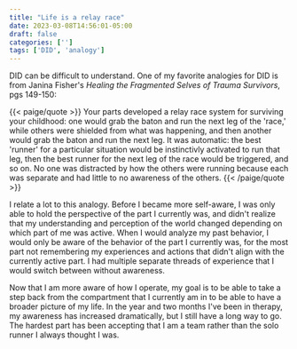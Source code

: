 ```yaml
---
title: "Life is a relay race"
date: 2023-03-08T14:56:01-05:00
draft: false
categories: ['']
tags: ['DID', 'analogy']
---
```



DID can be difficult to understand. 
One of my favorite analogies for DID is from Janina Fisher's _Healing the Fragmented Selves of Trauma Survivors_, pgs 149-150:

{{< paige/quote >}}
Your parts developed a relay race system for surviving your childhood: one would grab the baton and run the next leg of the 'race,' while others were shielded from what was happening, and then another would grab the baton and run the next leg. It was automatic: the best 'runner' for a particular situation would be instinctivly activated to run that leg, then the best runner for the next leg of the race would be triggered, and so on. No one was distracted by how the others were running because each was separate and had little to no awareness of the others.
{{< /paige/quote >}}

I relate a lot to this analogy. Before I became more self-aware, I was only able to hold the perspective of the part I currently was, and didn't realize that my understanding and perception of the world changed depending on which part of me was active. When I would analyze my past behavior, I would only be aware of the behavior of the part I currently was, for the most part not remembering my experiences and actions that didn't align with the currently active part. I had multiple separate threads of experience that I would switch between without awareness. 

Now that I am more aware of how I operate, my goal is to be able to take a step back from the compartment that I currently am in to be able to have a broader picture of my life.
In the year and two months I've been in therapy, my awareness has increased dramatically, but I still have a long way to go. 
The hardest part has been accepting that I am a team rather than the solo runner I always thought I was. 





<!--

I would switch from part to part without awareness, and, although I didn't know it at the time, I was living life moment-to-moment, without much awareness of what had happened in the past or what I wanted to do in the future. 

As I understand it now, 
when one part of me is active, memories formed when different parts were active feel different---they distinctly feel like _not me_. How much they feel like _not me_ seems to vary depending on how connected two parts are. For example, a part of me that works may not remember traumatic memory at all, and may have a vague awareness of my memories formed while I was on vacation, and would be much more connected with memories that different work parts formed. In fact, if one were to ask me about my vacation from a month ago while a work part is active, I will likely only have a general awareness of what occurred during that trip and would have to switch to a part more familiar with the vacation in order to converse more.

This is an incredibly subtle feeling, 
Moment-to-moment, I generally have a continuous sense of "I"; that is, I don't generally have discrete jumps in 



if I remember what I did when a different part of me was active, the memory feels different from memories that belong to the current version of me. It feels distinctly like memories of other parts do not belong to _me_; they're someone else's. This is an incredibly subtile distinction, and one of the main ways I use to tell apart me parts. Moment-to-moment, I always feel like _me_; I don't really experience discrete jumps in 

---I don't perceive a differential. The main way I'm able to tell that I'm a different part is looking at the past rather than 

Whatever version of me is currently active feels like me, and the only version of me. It took me a long time to realize this, because it's an incredibly subtle distinction. 


One of the ways I like to think about how I experience life is to think that I'm made up of a team of parts working together to live life. 
Now, I understand that who I am right now isn't who I always am---things like my views, interests, mannerisms, and, perhaps most obviously, handwriting change depending on which part of me in the relay race of life is holding the baton. 
It's been difficult trying to conceptualize my experience with DID. The analogy of "multiple people living in the same body" that many people use doesn't seem to make sense for me. In fact, because of this, I actively denied that having DID for several months after starting therapy with the justification that I do not relate to others' experiences I learn about online. 
With this analogy, people with DID seem to feel as though they are the current part that is out, and that parts they could be at other times are "other" to them. 
--!>

